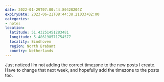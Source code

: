 ```yaml
---
date: 2022-01-29T07:00:44.80428204Z
expiryDate: 2023-06-21T08:44:38.21033+02:00
categories:
- notes
location:
  latitude: 51.43251451283481
  longitude: 5.486198571754577
  locality: Eindhoven
  region: North Brabant
  country: Netherlands
---
```


Just noticed I’m not adding the correct timezone to the new posts I create. Have to change that next week, and hopefully add the timezone to the posts too.
